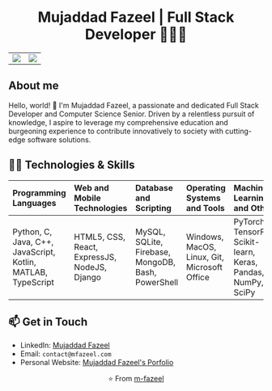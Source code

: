 <div align="center">

# Mujaddad Fazeel | Full Stack Developer 👨🏻‍💻

</div>

<div align="center">

<table>
  <tr>
    <td><img src="https://github-readme-streak-stats.herokuapp.com/?user=m-fazeel&theme=dark" /></td>
    <td><img src="https://github-readme-stats.vercel.app/api?username=m-fazeel&show_icons=true&include_all_commits=true&theme=dark#gh-dark-mode-only" /></td>
  </tr>
</table>

</div>

## About me

Hello, world! 👋 I'm Mujaddad Fazeel, a passionate and dedicated Full Stack Developer and Computer Science Senior. Driven by a relentless pursuit of knowledge, I aspire to leverage my comprehensive education and burgeoning experience to contribute innovatively to society with cutting-edge software solutions.


## 👨‍💻 Technologies & Skills

| Programming Languages | Web and Mobile Technologies | Database and Scripting | Operating Systems and Tools | Machine Learning and Others |
|:----------------------|:-----------------------------|:-----------------------|:---------------------------|:----------------------------|
| Python, C, Java, C++, JavaScript, Kotlin, MATLAB, TypeScript | HTML5, CSS, React, ExpressJS, NodeJS, Django | MySQL, SQLite, Firebase, MongoDB, Bash, PowerShell | Windows, MacOS, Linux, Git, Microsoft Office | PyTorch, TensorFlow, Scikit-learn, Keras, Pandas, NumPy, SciPy |


## 📫 Get in Touch

- LinkedIn: [Mujaddad Fazeel](https://www.linkedin.com/in/your-linkedin)
- Email: `contact@mfazeel.com`
- Personal Website: [Mujaddad Fazeel's Porfolio](http://www.mfazeel.com)

<div align="center">

⭐️ From [m-fazeel](https://github.com/m-fazeel)

</div>
